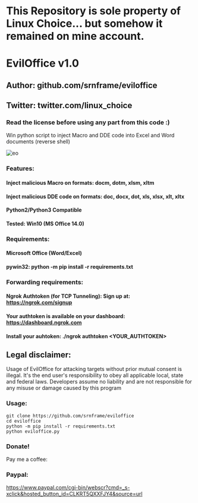 # This Repository is sole property of Linux Choice... but somehow it remained on mine account.
# EvilOffice v1.0
## Author: github.com/srnframe/eviloffice
## Twitter: twitter.com/linux_choice
### Read the license before using any part from this code :) 

Win python script to inject Macro and DDE code into Excel and Word documents (reverse shell)

![eo](https://user-images.githubusercontent.com/34893261/79132849-63fd0180-7d81-11ea-80db-69f9ea44c0b2.jpg)

### Features:
#### Inject malicious Macro on formats: docm, dotm, xlsm, xltm
#### Inject malicious DDE code on formats: doc, docx, dot, xls, xlsx, xlt, xltx
#### Python2/Python3 Compatible
#### Tested: Win10 (MS Office 14.0)

### Requirements:
#### Microsoft Office (Word/Excel)
#### pywin32: python -m pip install -r requirements.txt 
### Forwarding requirements:
#### Ngrok Authtoken (for TCP Tunneling): Sign up at: https://ngrok.com/signup
#### Your authtoken is available on your dashboard: https://dashboard.ngrok.com
#### Install your auhtoken: ./ngrok authtoken <YOUR_AUTHTOKEN>

## Legal disclaimer:

Usage of EvilOffice for attacking targets without prior mutual consent is illegal. It's the end user's responsibility to obey all applicable local, state and federal laws. Developers assume no liability and are not responsible for any misuse or damage caused by this program 

### Usage:

```
git clone https://github.com/srnframe/eviloffice
cd eviloffice
python -m pip install -r requirements.txt
python eviloffice.py
```

### Donate!
Pay me a coffee:
### Paypal:
https://www.paypal.com/cgi-bin/webscr?cmd=_s-xclick&hosted_button_id=CLKRT5QXXFJY4&source=url
